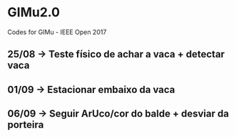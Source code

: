# GIMu2.0
Codes for GIMu - IEEE Open 2017

## 25/08 -> Teste físico de achar a vaca + detectar vaca
## 01/09 -> Estacionar embaixo da vaca
## 06/09 -> Seguir ArUco/cor do balde + desviar da porteira

